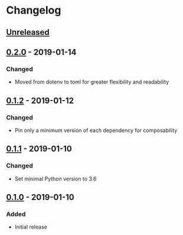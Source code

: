 # Changelog

## [Unreleased][]

[Unreleased]: https://github.com/chaostoolkit/chaosplatform-experiment/compare/0.2.0...HEAD

## [0.2.0][] - 2019-01-14

[0.2.0]: https://github.com/chaostoolkit/chaosplatform-experiment/compare/0.1.2...0.2.0

### Changed

-  Moved from dotenv to toml for greater flexibility and readability

## [0.1.2][] - 2019-01-12

[0.1.2]: https://github.com/chaostoolkit/chaosplatform-experiment/compare/0.1.1...0.1.2

### Changed

-  Pin only a minimum version of each dependency for composability

## [0.1.1][] - 2019-01-10

[0.1.1]: https://github.com/chaostoolkit/chaosplatform-experiment/compare/0.1.0...0.1.0

### Changed

-   Set minimal Python version to 3.6

## [0.1.0][] - 2019-01-10

[0.1.0]: https://github.com/chaostoolkit/chaosplatform-experiment/tree/0.1.0

### Added

-   Initial release